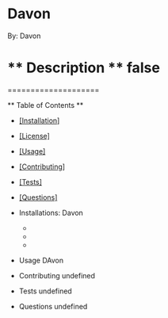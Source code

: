 # Davon
  By: Davon

  ** Description **
  false
  ====================

  ====================

  ** Table of Contents **
   - <a href="Installation">[Installation]</a>
   - <a href="License">[License]</a>
   - <a href="Usage">[Usage]</a>
   - <a href="Contributing">[Contributing]</a>
   - <a href="Tests">[Tests]</a>
   - <a href="Questions">[Questions]</a>

- Installations:</h2>
    Davon

  - 
  - 
  - 

- Usage</h2>
    DAvon

- Contributing</h2>
    undefined
  
- Tests</h2>
    undefined

- Questions</h2>
    undefined
